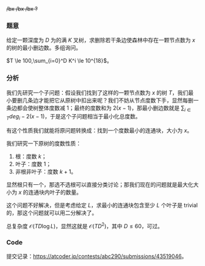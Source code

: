 ~~/bx /bx /bx ?~~

### 题意

给定一颗深度为 $D$ 为的满 $K$ 叉树，求删除若干条边使森林中存在一颗节点数为 $x$ 的树的最小删边数。多组询问。

$T \le 100,\sum_{i=0}^D K^i \le 10^{18}$。

### 分析

我们先研究一个子问题：假设我们找到了这样的一颗节点数为 $x$ 的树 $T$，我们最小要删几条边才能把它从原树中扣出来呢？我们不妨从节点度数下手，显然每删一条边都会使树整体度数减 $1$；最终的度数和为 $2(x-1)$，那最小删边数就是 $\sum_{i \in T} deg_i - 2(x-1)$，于是这个子问题相当于最小化总度数。

有这个性质我们就能将原问题转换成：找到一个度数最小的连通块，大小为 $x$。

我们研究一下原树的度数性质：

1. 根：度数 $k$；
2. 叶子：度数 $1$；
3. 非根非叶子：度数 $k+1$。

显然根只有一个，那选不选根可以直接分类讨论；那我们现在的问题就是最大化大小为 $x$ 的连通块内叶子的数量。

这个问题不好解决，但是考虑给定 $L$，求最小的连通块包含至少 $L$ 个叶子是 trivial 的，那这个问题就可以用二分解决了。

总复杂度 $\mathcal O(TD\log L)$，显然这就是 $\mathcal O(TD^2)$，其中 $D \le 60$，可过。

### Code

提交记录：<https://atcoder.jp/contests/abc290/submissions/43519046>。

